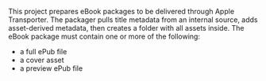 This project prepares eBook packages to be delivered through Apple Transporter.  The packager pulls title metadata from an internal source, adds asset-derived metadata, then creates a folder with all assets inside. The eBook package must contain one or more of the following: 

* a full ePub file
* a cover asset
* a preview ePub file
